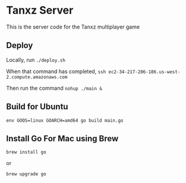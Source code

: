# Tanxz Server
This is the server code for the Tanxz multiplayer game

## Deploy
Locally, run `./deploy.sh`

When that command has completed, `ssh ec2-34-217-206-186.us-west-2.compute.amazonaws.com`

Then run the command `nohup ./main &`

## Build for Ubuntu
```
env GOOS=linux GOARCH=amd64 go build main.go
```

## Install Go For Mac using Brew
```
brew install go
```
or
```
brew upgrade go
```
